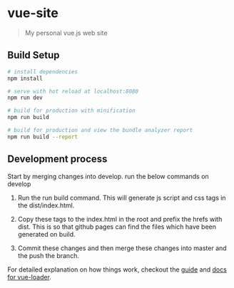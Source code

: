 # vue-site

> My personal vue.js web site

## Build Setup

``` bash
# install dependencies
npm install

# serve with hot reload at localhost:8080
npm run dev

# build for production with minification
npm run build

# build for production and view the bundle analyzer report
npm run build --report
```
## Development process
 Start by merging changes into develop. run the below commands on develop

1) Run the run build command. This will generate js script and css tags in the dist/index.html.
2) Copy these tags to the index.html in the root and prefix the hrefs with dist. This is so that github pages can find the files which have been generated on build. 

3) Commit these changes and then merge these changes into master and the push the branch.


For detailed explanation on how things work, checkout the [guide](http://vuejs-templates.github.io/webpack/) and [docs for vue-loader](http://vuejs.github.io/vue-loader).
